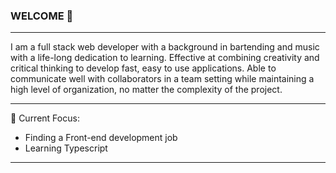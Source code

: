 ### WELCOME 👋

---
I am a full stack web developer with a background in bartending and music with a life-long dedication to learning. Effective at  combining creativity and critical thinking to develop fast, easy to use applications. Able to communicate well with collaborators in a team setting while maintaining a high level of organization, no matter the complexity of the project.

---

🌱 Current Focus:

- Finding a Front-end development job
- Learning Typescript
---
